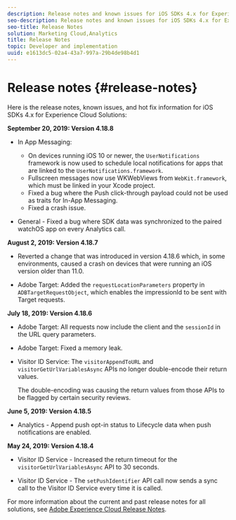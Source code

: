 ```yaml
---
description: Release notes and known issues for iOS SDKs 4.x for Experience Cloud Solutions.
seo-description: Release notes and known issues for iOS SDKs 4.x for Experience Cloud Solutions.
seo-title: Release Notes
solution: Marketing Cloud,Analytics
title: Release Notes
topic: Developer and implementation
uuid: e1613dc5-02a4-43a7-997a-29b4de98b4d1
---
```


# Release notes {#release-notes}

Here is the release notes, known issues, and hot fix information for iOS SDKs 4.x for Experience Cloud Solutions:

**September 20, 2019: Version 4.18.8**

* In App Messaging:

  * On devices running iOS 10 or newer, the `UserNotifications` framework is now used to schedule local notifications for apps that are linked to the `UserNotifications.framework`.
  * Fullscreen messages now use WKWebViews from `WebKit.framework`, which must be linked in your Xcode project.
  * Fixed a bug where the Push click-through payload could not be used as traits for In-App Messaging.
  * Fixed a crash issue.

* General - Fixed a bug where SDK data was synchronized to the paired watchOS app on every Analytics call.

**August 2, 2019: Version 4.18.7**

* Reverted a change that was introduced in version 4.18.6 which, in some environments, caused a crash on devices that were running an iOS version older than 11.0.

* Adobe Target: Added the `requestLocationParameters` property in `ADBTargetRequestObject`, which enables the impressionId to be sent with Target requests.

**July 18, 2019: Version 4.18.6**

* Adobe Target: All requests now include the client and the `sessionId` in the URL query parameters.
* Adobe Target: Fixed a memory leak.
* Visitor ID Service: The `visitorAppendToURL` and `visitorGetUrlVariablesAsync` APIs no longer double-encode their return values. 

  The double-encoding was causing the return values from those APIs to be flagged by certain security reviews.

**June 5, 2019: Version 4.18.5**

* Analytics - Append push opt-in status to Lifecycle data when push notifications are enabled.

**May 24, 2019: Version 4.18.4**

* Visitor ID Service - Increased the return timeout for the 
`visitorGetUrlVariablesAsync` API to 30 seconds.

* Visitor ID Service - The `setPushIdentifier` API call now sends a sync call to the Visitor ID Service every time it is called. 

For more information about the current and past release notes for all solutions, see [Adobe Experience Cloud Release Notes](https://marketing.adobe.com/resources/help/en_US/whatsnew/).

